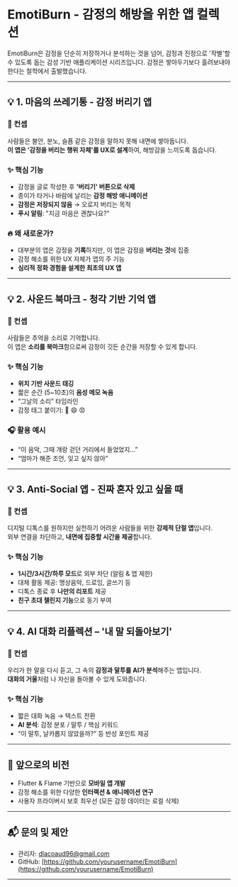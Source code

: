 
# EmotiBurn - 감정의 해방을 위한 앱 컬렉션

EmotiBurn은 감정을 단순히 저장하거나 분석하는 것을 넘어, 감정과 진정으로 '작별'할 수 있도록 돕는 감성 기반 애플리케이션 시리즈입니다. 감정은 쌓아두기보다 흘려보내야 한다는 철학에서 출발했습니다.

---

## 💡 1. 마음의 쓰레기통 - 감정 버리기 앱

### 📱 컨셉
사람들은 불안, 분노, 슬픔 같은 감정을 말하지 못해 내면에 쌓아둡니다.  
**이 앱은 '감정을 버리는 행위 자체'를 UX로 설계**하여, 해방감을 느끼도록 돕습니다.

### ✨ 핵심 기능
- 감정을 글로 작성한 후 **'버리기' 버튼으로 삭제**
- 종이가 타거나 바람에 날리는 **감정 해방 애니메이션**
- **감정은 저장되지 않음** → 오로지 버리는 목적
- **푸시 알림**: "지금 마음은 괜찮나요?"

### 🔥 왜 새로운가?
- 대부분의 앱은 감정을 **기록**하지만, 이 앱은 감정을 **버리는 것**에 집중
- 감정 해소를 위한 UX 자체가 앱의 주 기능
- **심리적 정화 경험을 설계한 최초의 UX 앱**

---

## 💡 2. 사운드 북마크 - 청각 기반 기억 앱

### 📱 컨셉
사람들은 추억을 소리로 기억합니다.  
이 앱은 **소리를 북마크**함으로써 감정이 깃든 순간을 저장할 수 있게 합니다.

### ✨ 핵심 기능
- **위치 기반 사운드 태깅**
- 짧은 순간 (5~10초)의 **음성 메모 녹음**
- “그날의 소리” 타임라인
- 감정 태그 붙이기: 🥲 😄 😡

### 🎧 활용 예시
- “이 음악, 그때 걔랑 걷던 거리에서 들었었지...”
- “엄마가 해준 조언, 잊고 싶지 않아”

---

## 💡 3. Anti-Social 앱 - 진짜 혼자 있고 싶을 때

### 📱 컨셉
디지털 디톡스를 원하지만 실천하기 어려운 사람들을 위한 **강제적 단절 앱**입니다.  
외부 연결을 차단하고, **내면에 집중할 시간을 제공**합니다.

### ✨ 핵심 기능
- **1시간/3시간/하루 모드**로 외부 차단 (알림 & 앱 제한)
- 대체 활동 제공: 명상음악, 드로잉, 글쓰기 등
- 디톡스 종료 후 **나만의 리포트** 제공
- **친구 초대 챌린지 기능**으로 동기 부여

---

## 💡 4. AI 대화 리플렉션 – '내 말 되돌아보기'

### 📱 컨셉
우리가 한 말을 다시 듣고, 그 속의 **감정과 말투를 AI가 분석**해주는 앱입니다.  
**대화의 거울**처럼 나 자신을 돌아볼 수 있게 도와줍니다.

### ✨ 핵심 기능
- 짧은 대화 녹음 → 텍스트 전환
- **AI 분석**: 감정 분포 / 말투 / 핵심 키워드
- “이 말투, 날카롭지 않았을까?” 등 반성 포인트 제공

---

## 🚀 앞으로의 비전

- Flutter & Flame 기반으로 **모바일 앱 개발**
- 감정 해소를 위한 다양한 **인터랙션 & 애니메이션 연구**
- 사용자 프라이버시 보호 최우선 (모든 감정 데이터는 로컬 삭제)

---

## 📬 문의 및 제안

- 관리자: dlacoaud96@gmail.com  
- GitHub: [https://github.com/yourusername/EmotiBurn](https://github.com/yourusername/EmotiBurn)

---
